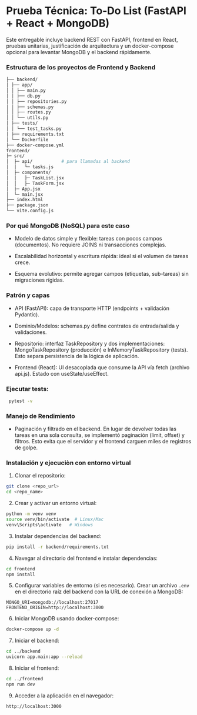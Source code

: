 # Prueba Técnica: To‑Do List (FastAPI + React + MongoDB)
Este entregable incluye backend REST con FastAPI, 
frontend en React, pruebas unitarias, 
justificación de arquitectura y un docker-compose opcional 
para levantar MongoDB y el backend rápidamente.
### Estructura de los proyectos de Frontend y Backend
```bash
├── backend/
│ ├── app/
│ │ ├── main.py
│ │ ├── db.py
│ │ ├── repositories.py
│ │ ├── schemas.py
│ │ ├── routes.py
│ │ └── utils.py
│ ├── tests/
│ │ └── test_tasks.py
│ ├── requirements.txt
│ └── Dockerfile
├── docker-compose.yml
frontend/
├─ src/
│  ├─ api/           # para llamadas al backend
│  │   └─ tasks.js
│  ├─ components/
│  │   ├─ TaskList.jsx
│  │   ├─ TaskForm.jsx
│  ├─ App.jsx
│  └─ main.jsx
├── index.html
├── package.json
└── vite.config.js
```

### Por qué MongoDB (NoSQL) para este caso

* Modelo de datos simple y flexible: tareas con pocos campos (documentos). No requiere JOINS ni transacciones complejas.

* Escalabilidad horizontal y escritura rápida: ideal si el volumen de tareas crece.

* Esquema evolutivo: permite agregar campos (etiquetas, sub-tareas) sin migraciones rígidas.

### Patrón y capas

* API (FastAPI): capa de transporte HTTP (endpoints + validación Pydantic).

* Dominio/Modelos: schemas.py define contratos de entrada/salida y validaciones.

* Repositorio: interfaz TaskRepository y dos implementaciones: MongoTaskRepository (producción) e InMemoryTaskRepository (tests). Esto separa persistencia de la lógica de aplicación.

* Frontend (React): UI desacoplada que consume la API vía fetch (archivo api.js). Estado con useState/useEffect.


### Ejecutar tests:
```bash
 pytest -v
```

### Manejo de Rendimiento

* Paginación y filtrado en el backend. En lugar de devolver todas las tareas en una sola consulta, se implementó paginación (limit, offset) y filtros. 
Esto evita que el servidor y el frontend carguen miles de registros de golpe.

### Instalación y ejecuciòn con entorno virtual

1. Clonar el repositorio:
```bash
git clone <repo_url>
cd <repo_name>
```
2. Crear y activar un entorno virtual:
```bash
python -m venv venv
source venv/bin/activate  # Linux/Mac
venv\Scripts\activate   # Windows
```
3. Instalar dependencias del backend:
```bash
pip install -r backend/requirements.txt
```
4. Navegar al directorio del frontend e instalar dependencias:
```bash
cd frontend
npm install
```
5. Configurar variables de entorno (si es necesario). Crear un archivo `.env` en el directorio raíz del backend con la URL de conexión a MongoDB:
```
MONGO_URI=mongodb://localhost:27017
FRONTEND_ORIGIN=http://localhost:3000
```

6. Iniciar MongoDB usando docker-compose:
```bash
docker-compose up -d
```
7. Iniciar el backend:
```bash
cd ../backend
uvicorn app.main:app --reload
```
8. Iniciar el frontend:
```bash
cd ../frontend
npm run dev
```
9. Acceder a la aplicación en el navegador:
```bash
http://localhost:3000
```
